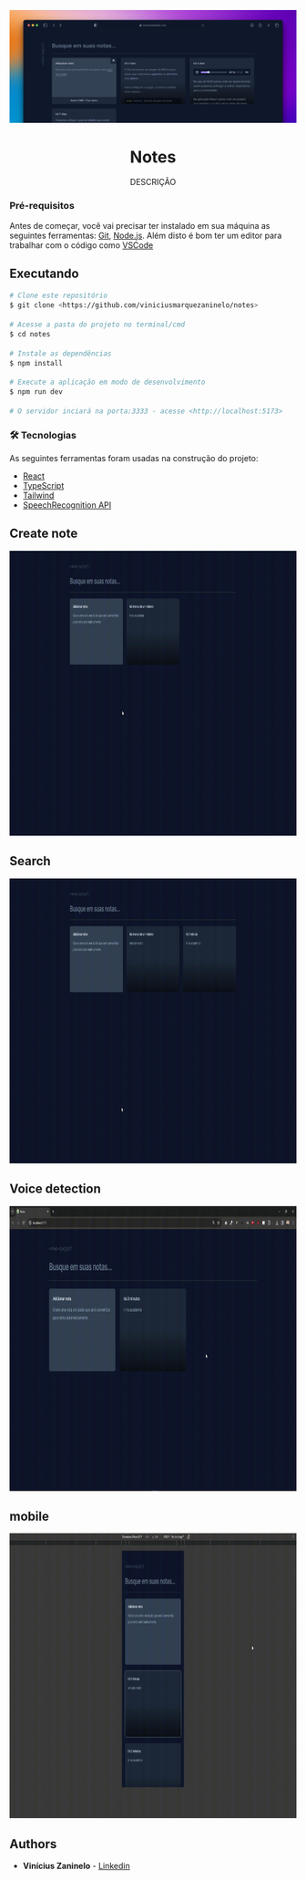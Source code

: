![Cover](./.github/cover.png)

<h1 align="center">Notes</h1>
<p align="center">DESCRIÇÃO</p>


### Pré-requisitos

Antes de começar, você vai precisar ter instalado em sua máquina as seguintes ferramentas:
[Git](https://git-scm.com), [Node.js](https://nodejs.org/en/). 
Além disto é bom ter um editor para trabalhar com o código como [VSCode](https://code.visualstudio.com/)

## Executando
```bash
# Clone este repositório
$ git clone <https://github.com/viniciusmarquezaninelo/notes>

# Acesse a pasta do projeto no terminal/cmd
$ cd notes

# Instale as dependências
$ npm install

# Execute a aplicação em modo de desenvolvimento
$ npm run dev

# O servidor inciará na porta:3333 - acesse <http://localhost:5173>
```

### 🛠 Tecnologias

As seguintes ferramentas foram usadas na construção do projeto:

- [React](https://pt-br.reactjs.org/)
- [TypeScript](https://www.typescriptlang.org/)
- [Tailwind]()
- [SpeechRecognition API]()


<h2>Create note</h2>
  <p align="center">
   <img width="850" height="500" src="https://github.com/viniciusmarquezaninelo/notes/blob/main/.github/Create-note.gif" alt="Create note" />
  </p>

  <h2>Search</h2>
  <p align="center">
   <img width="850" height="500" src="https://github.com/viniciusmarquezaninelo/notes/blob/main/.github/search.gif" alt="search" />
  </p>

  <h2>Voice detection</h2>
  <p align="center">
   <img width="850" height="500" src="https://github.com/viniciusmarquezaninelo/notes/blob/main/.github/voice-detection.gif" alt="Voice detection" />
  </p>

  <h2>mobile</h2>
  <p align="center">
   <img width="850" height="500" src="https://github.com/viniciusmarquezaninelo/notes/blob/main/.github/mobile.gif" alt="mobile" />
  </p>

  


## Authors

  - **Vinícius Zaninelo** - [Linkedin](https://www.linkedin.com/in/vin%C3%ADciuszaninelo/) <br />
